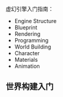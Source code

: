 虚幻引擎入门指南：

- Engine Structure
- Blueprint
- Rendering
- Programming
- World Building
- Character
- Materials
- Animation

## 世界构建入门

